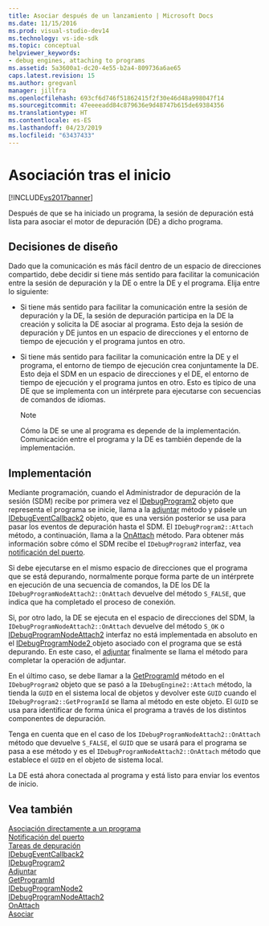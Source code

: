 ```yaml
---
title: Asociar después de un lanzamiento | Microsoft Docs
ms.date: 11/15/2016
ms.prod: visual-studio-dev14
ms.technology: vs-ide-sdk
ms.topic: conceptual
helpviewer_keywords:
- debug engines, attaching to programs
ms.assetid: 5a3600a1-dc20-4e55-b2a4-809736a6ae65
caps.latest.revision: 15
ms.author: gregvanl
manager: jillfra
ms.openlocfilehash: 693cf6d746f51862415f2f30e46d48a998047f14
ms.sourcegitcommit: 47eeeeadd84c879636e9d48747b615de69384356
ms.translationtype: HT
ms.contentlocale: es-ES
ms.lasthandoff: 04/23/2019
ms.locfileid: "63437433"
---
```

# <a name="attaching-after-a-launch"></a>Asociación tras el inicio
[!INCLUDE[vs2017banner](../../includes/vs2017banner.md)]

Después de que se ha iniciado un programa, la sesión de depuración está lista para asociar el motor de depuración (DE) a dicho programa.  
  
## <a name="design-decisions"></a>Decisiones de diseño  
 Dado que la comunicación es más fácil dentro de un espacio de direcciones compartido, debe decidir si tiene más sentido para facilitar la comunicación entre la sesión de depuración y la DE o entre la DE y el programa. Elija entre lo siguiente:  
  
- Si tiene más sentido para facilitar la comunicación entre la sesión de depuración y la DE, la sesión de depuración participa en la DE la creación y solicita la DE asociar al programa. Esto deja la sesión de depuración y DE juntos en un espacio de direcciones y el entorno de tiempo de ejecución y el programa juntos en otro.  
  
- Si tiene más sentido para facilitar la comunicación entre la DE y el programa, el entorno de tiempo de ejecución crea conjuntamente la DE. Esto deja el SDM en un espacio de direcciones y el DE, el entorno de tiempo de ejecución y el programa juntos en otro. Esto es típico de una DE que se implementa con un intérprete para ejecutarse con secuencias de comandos de idiomas.  
  
    > [!NOTE]
    > Cómo la DE se une al programa es depende de la implementación. Comunicación entre el programa y la DE es también depende de la implementación.  
  
## <a name="implementation"></a>Implementación  
 Mediante programación, cuando el Administrador de depuración de la sesión (SDM) recibe por primera vez el [IDebugProgram2](../../extensibility/debugger/reference/idebugprogram2.md) objeto que representa el programa se inicie, llama a la [adjuntar](../../extensibility/debugger/reference/idebugprogram2-attach.md) método y pásele un [ IDebugEventCallback2](../../extensibility/debugger/reference/idebugeventcallback2.md) objeto, que es una versión posterior se usa para pasar los eventos de depuración hasta el SDM. El `IDebugProgram2::Attach` método, a continuación, llama a la [OnAttach](../../extensibility/debugger/reference/idebugprogramnodeattach2-onattach.md) método. Para obtener más información sobre cómo el SDM recibe el `IDebugProgram2` interfaz, vea [notificación del puerto](../../extensibility/debugger/notifying-the-port.md).  
  
 Si debe ejecutarse en el mismo espacio de direcciones que el programa que se está depurando, normalmente porque forma parte de un intérprete en ejecución de una secuencia de comandos, la DE los DE la `IDebugProgramNodeAttach2::OnAttach` devuelve del método `S_FALSE`, que indica que ha completado el proceso de conexión.  
  
 Si, por otro lado, la DE se ejecuta en el espacio de direcciones del SDM, la `IDebugProgramNodeAttach2::OnAttach` devuelve del método `S_OK` o [IDebugProgramNodeAttach2](../../extensibility/debugger/reference/idebugprogramnodeattach2.md) interfaz no está implementada en absoluto en el [IDebugProgramNode2 ](../../extensibility/debugger/reference/idebugprogramnode2.md) objeto asociado con el programa que se está depurando. En este caso, el [adjuntar](../../extensibility/debugger/reference/idebugengine2-attach.md) finalmente se llama el método para completar la operación de adjuntar.  
  
 En el último caso, se debe llamar a la [GetProgramId](../../extensibility/debugger/reference/idebugprogram2-getprogramid.md) método en el `IDebugProgram2` objeto que se pasó a la `IDebugEngine2::Attach` método, la tienda la `GUID` en el sistema local de objetos y devolver este `GUID` cuando el `IDebugProgram2::GetProgramId` se llama al método en este objeto. El `GUID` se usa para identificar de forma única el programa a través de los distintos componentes de depuración.  
  
 Tenga en cuenta que en el caso de los `IDebugProgramNodeAttach2::OnAttach` método que devuelve `S_FALSE`, el `GUID` que se usará para el programa se pasa a ese método y es el `IDebugProgramNodeAttach2::OnAttach` método que establece el `GUID` en el objeto de sistema local.  
  
 La DE está ahora conectada al programa y está listo para enviar los eventos de inicio.  
  
## <a name="see-also"></a>Vea también  
 [Asociación directamente a un programa](../../extensibility/debugger/attaching-directly-to-a-program.md)   
 [Notificación del puerto](../../extensibility/debugger/notifying-the-port.md)   
 [Tareas de depuración](../../extensibility/debugger/debugging-tasks.md)   
 [IDebugEventCallback2](../../extensibility/debugger/reference/idebugeventcallback2.md)   
 [IDebugProgram2](../../extensibility/debugger/reference/idebugprogram2.md)   
 [Adjuntar](../../extensibility/debugger/reference/idebugprogram2-attach.md)   
 [GetProgramId](../../extensibility/debugger/reference/idebugprogram2-getprogramid.md)   
 [IDebugProgramNode2](../../extensibility/debugger/reference/idebugprogramnode2.md)   
 [IDebugProgramNodeAttach2](../../extensibility/debugger/reference/idebugprogramnodeattach2.md)   
 [OnAttach](../../extensibility/debugger/reference/idebugprogramnodeattach2-onattach.md)   
 [Asociar](../../extensibility/debugger/reference/idebugengine2-attach.md)
